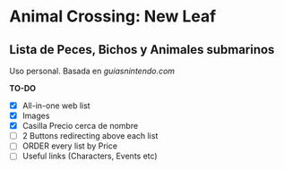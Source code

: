 # Animal Crossing: New Leaf
## Lista de Peces, Bichos y Animales submarinos
Uso personal. Basada en *guíasnintendo.com*

**TO-DO**
- [x] All-in-one web list
- [x] Images
- [x] Casilla Precio cerca de nombre
- [ ] 2 Buttons redirecting above each list
- [ ] ORDER every list by Price
- [ ] Useful links (Characters, Events etc)
